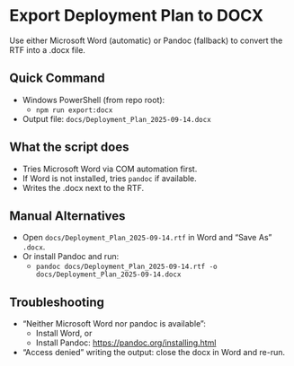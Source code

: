 # Export Deployment Plan to DOCX

Use either Microsoft Word (automatic) or Pandoc (fallback) to convert the RTF into a .docx file.

## Quick Command
- Windows PowerShell (from repo root):
  - `npm run export:docx`
- Output file: `docs/Deployment_Plan_2025-09-14.docx`

## What the script does
- Tries Microsoft Word via COM automation first.
- If Word is not installed, tries `pandoc` if available.
- Writes the .docx next to the RTF.

## Manual Alternatives
- Open `docs/Deployment_Plan_2025-09-14.rtf` in Word and “Save As” `.docx`.
- Or install Pandoc and run:
  - `pandoc docs/Deployment_Plan_2025-09-14.rtf -o docs/Deployment_Plan_2025-09-14.docx`

## Troubleshooting
- “Neither Microsoft Word nor pandoc is available”:
  - Install Word, or
  - Install Pandoc: https://pandoc.org/installing.html
- “Access denied” writing the output: close the docx in Word and re-run.
